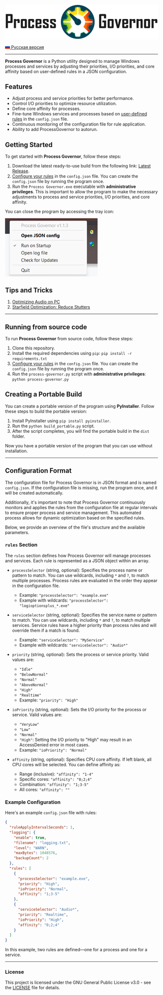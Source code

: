 ![Logo Process Governor](docs/images/github-banner-readme.png)

[![RU](docs/icons/ru.png) Русская версия](docs/README.ru.md)

---

**Process Governor** is a Python utility designed to manage Windows processes and services by adjusting their
priorities, I/O priorities, and core affinity based on user-defined rules in a JSON configuration.

## Features

- Adjust process and service priorities for better performance.
- Control I/O priorities to optimize resource utilization.
- Define core affinity for processes.
- Fine-tune Windows services and processes based on [user-defined rules](#configuration-format) in the `config.json`
  file.
- Continuous monitoring of the configuration file for rule application.
- Ability to add ProcessGovernor to autorun.

## Getting Started

To get started with **Process Governor**, follow these steps:

1. Download the latest ready-to-use build from the following
   link: [Latest Release](https://github.com/SystemXFiles/process-governor/releases/latest).
2. [Configure your rules](#configuration-format) in the `config.json` file. You can create the `config.json` file by
   running the program once.
3. Run the `Process Governor.exe` executable with **administrative privileges**.
   This is important to allow the program to make the necessary adjustments to process and service priorities, I/O
   priorities, and core affinity.

You can close the program by accessing the tray icon:

![Tray menu screenshot](docs/images/tray_menu_screenshot.png)

## Tips and Tricks

1. [Optimizing Audio on PC](docs/tips'n'tricks/audio.md)
2. [Starfield Optimization: Reduce Stutters](docs/tips'n'tricks/starfield.md)

---

## Running from source code

To run **Process Governor** from source code, follow these steps:

1. Clone this repository.
2. Install the required dependencies using `pip`: `pip install -r requirements.txt`
3. [Configure your rules](#configuration-format) in the `config.json` file. You can create the `config.json` file by
   running the program once.
4. Run the `process-governor.py` script with **administrative privileges**: `python process-governor.py`

## Creating a Portable Build

You can create a portable version of the program using **PyInstaller**. Follow these steps to build the portable
version:

1. Install PyInstaller using `pip install pyinstaller`.
2. Run the `python build_portable.py` script.
3. After the script completes, you will find the portable build in the `dist` folder.

Now you have a portable version of the program that you can use without installation.

---

## Configuration Format

The configuration file for Process Governor is in JSON format and is named `config.json`. If the configuration file is
missing, run the program once, and it will be created automatically.

Additionally, it's important to note that Process Governor continuously monitors and applies the rules from the
configuration file at regular intervals to ensure proper process and service management. This automated process allows
for dynamic optimization based on the specified rules.

Below, we provide an overview of the file's structure and the available parameters.

### `rules` Section

The `rules` section defines how Process Governor will manage processes and services. Each rule is represented as a JSON
object within an array.

- `processSelector` (string, optional): Specifies the process name or pattern to match. You can use wildcards,
  including `*` and `?`, to match multiple processes. Process rules are evaluated in the order they appear in the
  configuration
  file.
    - Example: `"processSelector": "example.exe"`
    - Example with wildcards: `"processSelector": "logioptionsplus_*.exe"`

- `serviceSelector` (string, optional): Specifies the service name or pattern to match. You can use wildcards,
  including `*` and `?`, to match multiple services. Service rules have a higher priority than process rules and will
  override them if a match is found.
    - Example: `"serviceSelector": "MyService"`
    - Example with wildcards: `"serviceSelector": "Audio*"`

- `priority` (string, optional): Sets the process or service priority. 
  Valid values are:
    - `"Idle"`
    - `"BelowNormal"`
    - `"Normal"`
    - `"AboveNormal"`
    - `"High"`
    - `"Realtime"`
    - Example: `"priority": "High"`

- `ioPriority` (string, optional): Sets the I/O priority for the process or service. 
  Valid values are:
    - `"VeryLow"`
    - `"Low"`
    - `"Normal"`
    - `"High"`: Setting the I/O priority to "High" may result in an AccessDenied error in most cases.
    - Example: `"ioPriority": "Normal"`

- `affinity` (string, optional): Specifies CPU core affinity. 
  If left blank, all CPU cores will be selected. 
  You can define affinity as:
    - Range (inclusive): `"affinity": "1-4"`
    - Specific cores: `"affinity": "0;2;4"`
    - Combination: `"affinity": "1;3-5"`
    - All cores: `"affinity": ""`

### Example Configuration

Here's an example `config.json` file with rules:

```json
{
  "ruleApplyIntervalSeconds": 1,
  "logging": {
    "enable": true,
    "filename": "logging.txt",
    "level": "WARN",
    "maxBytes": 1048576,
    "backupCount": 2
  },
  "rules": [
    {
      "processSelector": "example.exe",
      "priority": "High",
      "ioPriority": "Normal",
      "affinity": "1;3-5"
    },
    {
      "serviceSelector": "Audio*",
      "priority": "Realtime",
      "ioPriority": "High",
      "affinity": "0;2;4"
    }
  ]
}
```

In this example, two rules are defined—one for a process and one for a service.

---

### License

This project is licensed under the GNU General Public License v3.0 - see the [LICENSE](LICENSE) file for details.